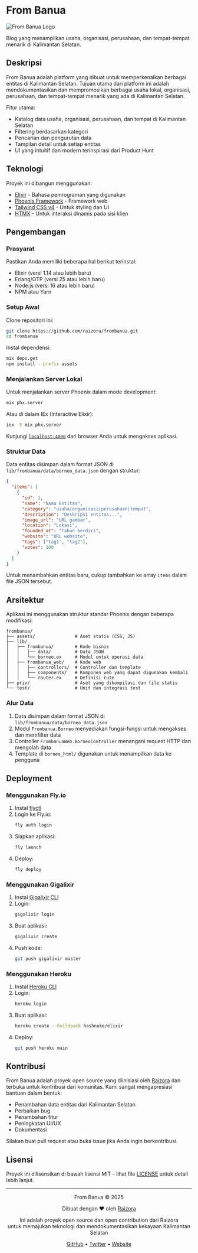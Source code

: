 # From Banua

![From Banua Logo](https://via.placeholder.com/200x100?text=From+Banua)

Blog yang menampilkan usaha, organisasi, perusahaan, dan tempat-tempat menarik di Kalimantan Selatan.

## Deskripsi

From Banua adalah platform yang dibuat untuk memperkenalkan berbagai entitas di Kalimantan Selatan. Tujuan utama dari platform ini adalah mendokumentasikan dan mempromosikan berbagai usaha lokal, organisasi, perusahaan, dan tempat-tempat menarik yang ada di Kalimantan Selatan.

Fitur utama:
- Katalog data usaha, organisasi, perusahaan, dan tempat di Kalimantan Selatan
- Filtering berdasarkan kategori
- Pencarian dan pengurutan data
- Tampilan detail untuk setiap entitas
- UI yang intuitif dan modern terinspirasi dari Product Hunt

## Teknologi

Proyek ini dibangun menggunakan:
- [Elixir](https://elixir-lang.org/) - Bahasa pemrograman yang digunakan
- [Phoenix Framework](https://www.phoenixframework.org/) - Framework web
- [Tailwind CSS v4](https://tailwindcss.com/) - Untuk styling dan UI
- [HTMX](https://htmx.org/) - Untuk interaksi dinamis pada sisi klien

## Pengembangan

### Prasyarat

Pastikan Anda memiliki beberapa hal berikut terinstal:
- Elixir (versi 1.14 atau lebih baru)
- Erlang/OTP (versi 25 atau lebih baru)
- Node.js (versi 16 atau lebih baru)
- NPM atau Yarn

### Setup Awal

Clone repositori ini:

```bash
git clone https://github.com/raizora/frombanua.git
cd frombanua
```

Instal dependensi:

```bash
mix deps.get
npm install --prefix assets
```

### Menjalankan Server Lokal

Untuk menjalankan server Phoenix dalam mode development:

```bash
mix phx.server
```

Atau di dalam IEx (Interactive Elixir):

```bash
iex -S mix phx.server
```

Kunjungi [`localhost:4000`](http://localhost:4000) dari browser Anda untuk mengakses aplikasi.

### Struktur Data

Data entitas disimpan dalam format JSON di `lib/frombanua/data/borneo_data.json` dengan struktur:

```json
{
  "items": [
    {
      "id": 1,
      "name": "Nama Entitas",
      "category": "usaha|organisasi|perusahaan|tempat",
      "description": "Deskripsi entitas...",
      "image_url": "URL gambar",
      "location": "Lokasi",
      "founded_at": "Tahun berdiri",
      "website": "URL website",
      "tags": ["tag1", "tag2"],
      "votes": 100
    }
  ]
}
```

Untuk menambahkan entitas baru, cukup tambahkan ke array `items` dalam file JSON tersebut.

## Arsitektur

Aplikasi ini menggunakan struktur standar Phoenix dengan beberapa modifikasi:

```
frombanua/
├── assets/               # Aset statis (CSS, JS)
├── lib/
│   ├── frombanua/        # Kode bisnis
│   │   ├── data/         # Data JSON
│   │   └── borneo.ex     # Modul untuk operasi data
│   ├── frombanua_web/    # Kode web
│   │   ├── controllers/  # Controller dan template
│   │   ├── components/   # Komponen web yang dapat digunakan kembali
│   │   └── router.ex     # Definisi rute
├── priv/                 # Aset yang dikompilasi dan file statis
└── test/                 # Unit dan integrasi test
```

### Alur Data

1. Data disimpan dalam format JSON di `lib/frombanua/data/borneo_data.json`
2. Modul `Frombanua.Borneo` menyediakan fungsi-fungsi untuk mengakses dan memfilter data
3. Controller `FrombanuaWeb.BorneoController` menangani request HTTP dan mengolah data
4. Template di `borneo_html/` digunakan untuk menampilkan data ke pengguna

## Deployment

### Menggunakan Fly.io

1. Instal [flyctl](https://fly.io/docs/hands-on/install-flyctl/)
2. Login ke Fly.io:
   ```bash
   fly auth login
   ```
3. Siapkan aplikasi:
   ```bash
   fly launch
   ```
4. Deploy:
   ```bash
   fly deploy
   ```

### Menggunakan Gigalixir

1. Instal [Gigalixir CLI](https://gigalixir.readthedocs.io/en/latest/getting-started-guide.html#install-the-command-line-interface)
2. Login:
   ```bash
   gigalixir login
   ```
3. Buat aplikasi:
   ```bash
   gigalixir create
   ```
4. Push kode:
   ```bash
   git push gigalixir master
   ```

### Menggunakan Heroku

1. Instal [Heroku CLI](https://devcenter.heroku.com/articles/heroku-cli)
2. Login:
   ```bash
   heroku login
   ```
3. Buat aplikasi:
   ```bash
   heroku create --buildpack hashnuke/elixir
   ```
4. Deploy:
   ```bash
   git push heroku main
   ```

## Kontribusi

From Banua adalah proyek open source yang diinisiasi oleh [Raizora](https://github.com/raizora) dan terbuka untuk kontribusi dari komunitas. Kami sangat mengapresiasi bantuan dalam bentuk:

- Penambahan data entitas dari Kalimantan Selatan
- Perbaikan bug
- Penambahan fitur
- Peningkatan UI/UX
- Dokumentasi

Silakan buat pull request atau buka issue jika Anda ingin berkontribusi.

## Lisensi

Proyek ini dilisensikan di bawah lisensi MIT - lihat file [LICENSE](LICENSE) untuk detail lebih lanjut.

---

<div align="center">
  <p>From Banua © 2025</p>
  <p>Dibuat dengan ❤️ oleh <a href="https://github.com/raizora">Raizora</a></p>
  <p>Ini adalah proyek open source dan open contribution dari  Raizora<br>untuk memajukan teknologi dan mendokumentasikan kekayaan Kalimantan Selatan</p>
  <p>
    <a href="https://github.com/raizora">GitHub</a> •
    <a href="https://twitter.com/raizora">Twitter</a> •
    <a href="https://raizora.com">Website</a>
  </p>
</div>